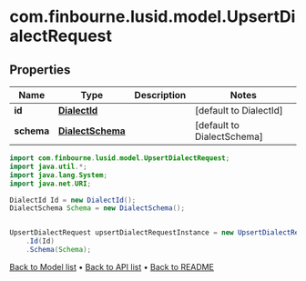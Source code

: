 # com.finbourne.lusid.model.UpsertDialectRequest

## Properties

Name | Type | Description | Notes
------------ | ------------- | ------------- | -------------
**id** | [**DialectId**](DialectId.md) |  | [default to DialectId]
**schema** | [**DialectSchema**](DialectSchema.md) |  | [default to DialectSchema]

```java
import com.finbourne.lusid.model.UpsertDialectRequest;
import java.util.*;
import java.lang.System;
import java.net.URI;

DialectId Id = new DialectId();
DialectSchema Schema = new DialectSchema();


UpsertDialectRequest upsertDialectRequestInstance = new UpsertDialectRequest()
    .Id(Id)
    .Schema(Schema);
```


[Back to Model list](../README.md#documentation-for-models) &#8226; [Back to API list](../README.md#documentation-for-api-endpoints) &#8226; [Back to README](../README.md)
